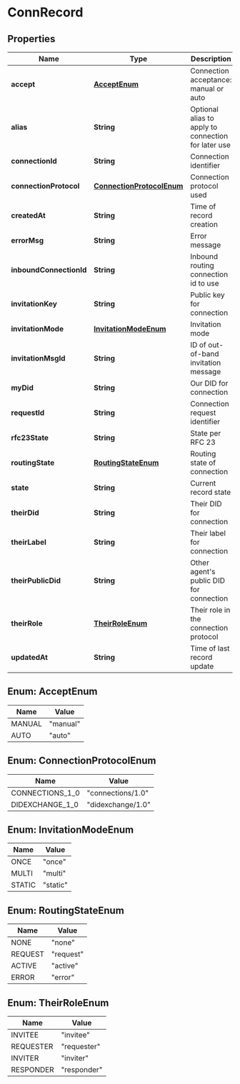 

# ConnRecord


## Properties

Name | Type | Description | Notes
------------ | ------------- | ------------- | -------------
**accept** | [**AcceptEnum**](#AcceptEnum) | Connection acceptance: manual or auto |  [optional]
**alias** | **String** | Optional alias to apply to connection for later use |  [optional]
**connectionId** | **String** | Connection identifier |  [optional]
**connectionProtocol** | [**ConnectionProtocolEnum**](#ConnectionProtocolEnum) | Connection protocol used |  [optional]
**createdAt** | **String** | Time of record creation |  [optional]
**errorMsg** | **String** | Error message |  [optional]
**inboundConnectionId** | **String** | Inbound routing connection id to use |  [optional]
**invitationKey** | **String** | Public key for connection |  [optional]
**invitationMode** | [**InvitationModeEnum**](#InvitationModeEnum) | Invitation mode |  [optional]
**invitationMsgId** | **String** | ID of out-of-band invitation message |  [optional]
**myDid** | **String** | Our DID for connection |  [optional]
**requestId** | **String** | Connection request identifier |  [optional]
**rfc23State** | **String** | State per RFC 23 |  [optional] [readonly]
**routingState** | [**RoutingStateEnum**](#RoutingStateEnum) | Routing state of connection |  [optional]
**state** | **String** | Current record state |  [optional]
**theirDid** | **String** | Their DID for connection |  [optional]
**theirLabel** | **String** | Their label for connection |  [optional]
**theirPublicDid** | **String** | Other agent&#39;s public DID for connection |  [optional]
**theirRole** | [**TheirRoleEnum**](#TheirRoleEnum) | Their role in the connection protocol |  [optional]
**updatedAt** | **String** | Time of last record update |  [optional]



## Enum: AcceptEnum

Name | Value
---- | -----
MANUAL | &quot;manual&quot;
AUTO | &quot;auto&quot;



## Enum: ConnectionProtocolEnum

Name | Value
---- | -----
CONNECTIONS_1_0 | &quot;connections/1.0&quot;
DIDEXCHANGE_1_0 | &quot;didexchange/1.0&quot;



## Enum: InvitationModeEnum

Name | Value
---- | -----
ONCE | &quot;once&quot;
MULTI | &quot;multi&quot;
STATIC | &quot;static&quot;



## Enum: RoutingStateEnum

Name | Value
---- | -----
NONE | &quot;none&quot;
REQUEST | &quot;request&quot;
ACTIVE | &quot;active&quot;
ERROR | &quot;error&quot;



## Enum: TheirRoleEnum

Name | Value
---- | -----
INVITEE | &quot;invitee&quot;
REQUESTER | &quot;requester&quot;
INVITER | &quot;inviter&quot;
RESPONDER | &quot;responder&quot;



